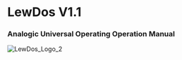 # LewDos V1.1
### Analogic Universal Operating Operation Manual
![LewDos_Logo_2](https://github.com/Mutz03Gaming/LewDos/assets/77244479/5fa67df9-3f1c-47d1-96c9-68ee2acb2592)
